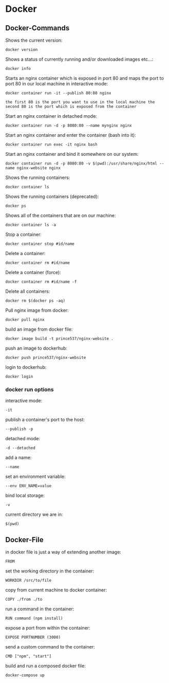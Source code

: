 # Docker

## Docker-Commands

Shows the current version:

`docker version`

Shows a status of currently running and/or downloaded images etc...:

`docker info`

Starts an nginx container which is exposed in port 80 and maps the port to port 80 in our local machine in interactive mode:

`docker container run -it --publish 80:80 nginx`

`the first 80 is the port you want to use in the local machine the second 80 is the port which is exposed from the container`

Start an nginx container in detached mode:

`docker container run -d -p 8080:80 --name mynginx nginx`

Start an nginx container and enter the container (bash into it):

`docker container run exec -it nginx bash`

Start an nginx container and bind it somewhere on our system:

`docker container run -d -p 8080:80 -v $(pwd):/usr/share/nginx/html --name nginx-website nginx`

Shows the running containers:

`docker container ls`

Shows the running containers (deprecated):

`docker ps`

Shows all of the containers that are on our machine:

`docker container ls -a`

Stop a container:

`docker container stop #id/name`

Delete a container:

`docker container rm #id/name`

Delete a container (force):

`docker container rm #id/name -f`

Delete all containers:

`docker rm $(docker ps -aq)`

Pull nginx image from docker:

`docker pull nginx`

build an image from docker file:

`docker image build -t prince537/nginx-website .`

push an image to dockerhub:

`docker push prince537/nginx-website`

login to dockerhub:

`docker login`

### docker run options

interactive mode:

`-it`

publish a container's port to the host:

`--publish -p`

detached mode:

`-d --detached`

add a name:

`--name`

set an environment variable:

`--env ENV_NAME=value`

bind local storage:

`-v`

current directory we are in:

`$(pwd)`

## Docker-File

in docker file is just a way of extending another image:

`FROM`

set the working directory in the container:

`WORKDIR /src/to/file`

copy from current machine to docker container:

`COPY ./from ./to`

run a command in the container:

`RUN command (npm install)`

expose a port from within the container:

`EXPOSE PORTNUMBER (3000)`

send a custom command to the container:

`CMD ["npm", "start"]`

build and run a composed docker file:

`docker-compose up`